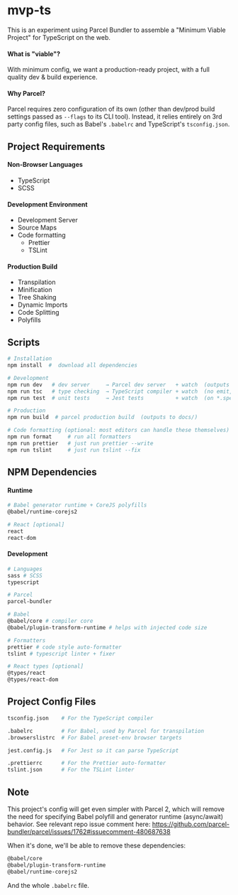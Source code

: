 # mvp-ts

This is an experiment using Parcel Bundler to assemble a "Minimum Viable Project" for TypeScript on the web.

#### What is "viable"?

With minimum config, we want a production-ready project, with a full quality dev & build experience.

#### Why Parcel?

Parcel requires zero configuration of its own (other than dev/prod build settings passed as `--flags` to its CLI tool). Instead, it relies entirely on 3rd party config files, such as Babel's `.babelrc` and TypeScript's `tsconfig.json`.

## Project Requirements

#### Non-Browser Languages

- TypeScript
- SCSS

#### Development Environment

- Development Server
- Source Maps
- Code formatting
  - Prettier
  - TSLint

#### Production Build

- Transpilation
- Minification
- Tree Shaking
- Dynamic Imports
- Code Splitting
- Polyfills

## Scripts

```sh
# Installation
npm install  #  download all dependencies

# Development
npm run dev   # dev server     → Parcel dev server   + watch  (outputs to dev/)
npm run tsc   # type checking  → TypeScript compiler + watch  (no emit, types only)
npm run test  # unit tests     → Jest tests          + watch  (on *.spec.ts files)

# Production
npm run build  # parcel production build  (outputs to docs/)

# Code formatting (optional: most editors can handle these themselves)
npm run format     # run all formatters
npm run prettier   # just run prettier --write
npm run tslint     # just run tslint --fix
```

## NPM Dependencies

#### Runtime

```sh
# Babel generator runtime + CoreJS polyfills
@babel/runtime-corejs2

# React [optional]
react
react-dom
```

#### Development

```sh
# Languages
sass # SCSS
typescript

# Parcel
parcel-bundler

# Babel
@babel/core # compiler core
@babel/plugin-transform-runtime # helps with injected code size

# Formatters
prettier # code style auto-formatter
tslint # typescript linter + fixer

# React types [optional]
@types/react
@types/react-dom
```

## Project Config Files

```sh
tsconfig.json    # For the TypeScript compiler

.babelrc         # For Babel, used by Parcel for transpilation
.browserslistrc  # For Babel preset-env browser targets

jest.config.js   # For Jest so it can parse TypeScript

.prettierrc      # For the Prettier auto-formatter
tslint.json      # For the TSLint linter
```

## Note

This project's config will get even simpler with Parcel 2, which will remove the need for specifying Babel polyfill and generator runtime (async/await) behavior. See relevant repo issue comment here: https://github.com/parcel-bundler/parcel/issues/1762#issuecomment-480687638

When it's done, we'll be able to remove these dependencies:

```sh
@babel/core
@babel/plugin-transform-runtime
@babel/runtime-corejs2
```

And the whole `.babelrc` file.
